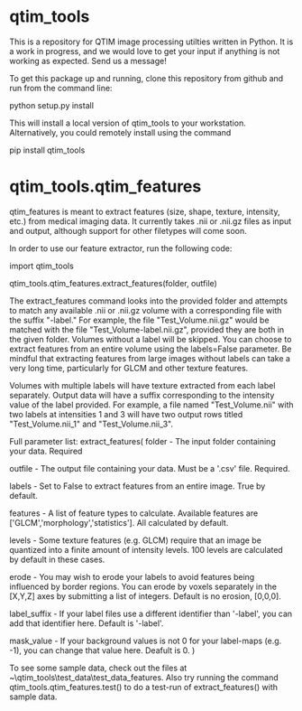 # qtim_tools
This is a repository for QTIM image processing utilties written in Python. It is a work in progress, and we would love to get your input if anything is not working as expected. Send us a message!

To get this package up and running, clone this repository from github and run from the command line:

python setup.py install

This will install a local version of qtim_tools to your workstation. Alternatively, you could remotely install using the command

pip install qtim_tools

# qtim_tools.qtim_features

qtim_features is meant to extract features (size, shape, texture, intensity, etc.) from medical imaging data. It currently takes .nii or .nii.gz files as input and output, although support for other filetypes will come soon.

In order to use our feature extractor, run the following code:

import qtim_tools

qtim_tools.qtim_features.extract_features(folder, outfile)

The extract_features command looks into the provided folder and attempts to match any available .nii or .nii.gz volume with a corresponding file with the suffix "-label." For example, the file "Test_Volume.nii.gz" would be matched with the file "Test_Volume-label.nii.gz", provided they are both in the given folder. Volumes without a label will be skipped. You can choose to extract features from an entire volume using the labels=False parameter. Be mindful that extracting features from large images without labels can take a very long time, particularly for GLCM and other texture features.

Volumes with multiple labels will have texture extracted from each label separately. Output data will have a suffix corresponding to the intensity value of the label provided. For example, a file named "Test_Volume.nii" with two labels at intensities 1 and 3 will have two output rows titled "Test_Volume.nii_1" and "Test_Volume.nii_3".

Full parameter list:
extract_features(
folder - The input folder containing your data. Required

outfile - The output file containing your data. Must be a '.csv' file. Required.

labels - Set to False to extract features from an entire image. True by default.

features - A list of feature types to calculate. Available features are ['GLCM','morphology','statistics']. All calculated by default.

levels - Some texture features (e.g. GLCM) require that an image be quantized into a finite amount of intensity levels. 100 levels are calculated by default in these cases.

erode - You may wish to erode your labels to avoid features being influenced by border regions. You can erode by voxels separately in the [X,Y,Z] axes by submitting a list of integers. Default is no erosion, [0,0,0].

label_suffix - If your label files use a different identifier than '-label', you can add that identifier here. Default is '-label'.

mask_value - If your background values is not 0 for your label-maps (e.g. -1), you can change that value here. Deafult is 0.
)

To see some sample data, check out the files at ~\qtim_tools\test_data\test_data_features. Also try running the command qtim_tools.qtim_features.test() to do a test-run of extract_features() with sample data.
